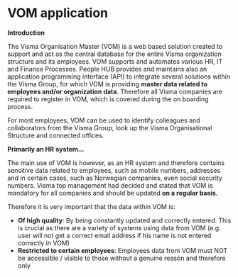 # VOM application

  

**Introduction**

The Visma Organisation Master (VOM) is a web based solution created to support and act as the central database for the entire Visma organization structure and its employees. VOM supports and automates various HR, IT and Finance Processes. People HUB provides and maintains also an application programming interface (API) to integrate several solutions within the Visma Group, for which VOM is providing **master data related to employees and/or organization data**. Therefore all Visma companies are required to register in VOM, which is covered during the on boarding process.

For most employees, VOM can be used to identify colleagues and collaborators from the Visma Group, look up the Visma Organisational Structure and connected offices.

**Primarily an HR** **system...**

The main use of VOM is however, as an HR system and therefore contains sensitive data related to employees, such as mobile numbers, addresses and in certain cases, such as Norwegian companies, even social security numbers. Visma top management had decided and stated that VOM is mandatory for all companies and should be updated  **on a regular basis.**

Therefore it is very important that the data within VOM is:

-   **Of high quality**: By being constantly updated and correctly entered. This is crucial as there are a variety of systems using data from VOM (e.g. user will not get a correct email address if his name is not entered correctly in VOM)
-   **Restricted to certain employees**: Employees data from VOM must NOT be accessible / visible to those without a genuine reason and therefore only

<!--stackedit_data:
eyJoaXN0b3J5IjpbNTMxMDk2NTcwLC0xNTM4OTkxOTI0XX0=
-->